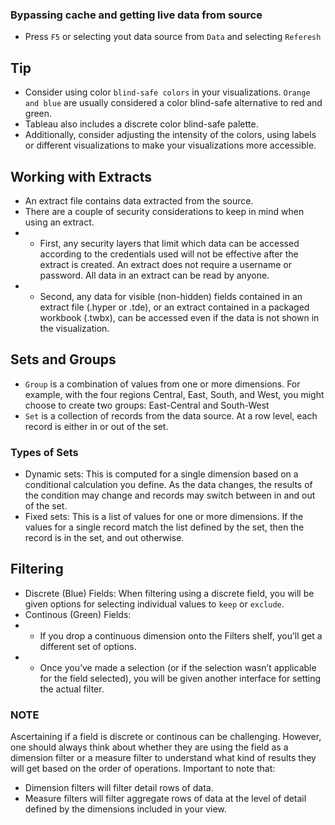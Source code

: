 ### Bypassing cache and getting live data from source
- Press `F5` or selecting yout data source from `Data` and selecting `Referesh`

## Tip
- Consider using color `blind-safe colors` in your visualizations. `Orange and blue` are usually considered a color blind-safe alternative to red and green. 
- Tableau also includes a discrete color blind-safe palette. 
- Additionally, consider adjusting the intensity of the colors, using labels or different visualizations to make your visualizations more accessible.

## Working with Extracts
- An extract file contains data extracted from the source.
- There are a couple of security considerations to keep in mind when using an extract. 
 - - First, any security layers that limit which data can be accessed according to the credentials used will not be effective after the extract is created. An extract does not require a username or password. All data in an extract can be read by anyone. 
 - - Second, any data for visible (non-hidden) fields contained in an extract file (.hyper or .tde), or an extract contained in a packaged workbook (.twbx), can be accessed even if the data is not shown in the visualization. 

 ## Sets and Groups
 - `Group` is a combination of values from one or more dimensions. For example, with the four regions Central, East, South, and West, you might choose to create two groups: East-Central and South-West
 - `Set` is a collection of records from the data source. At a row level, each record is either in or out of the set.
### Types of Sets
 - Dynamic sets: This is computed for a single dimension based on a conditional calculation you define. As the data changes, the results of the condition may change and records may switch between in and out of the set.
 - Fixed sets: This is a list of values for one or more dimensions. If the values for a single record match the list defined by the set, then the record is in the set, and out otherwise.

 ## Filtering
 - Discrete (Blue) Fields: When filtering using a discrete field, you will be given options for selecting individual values to `keep` or `exclude`.
 - Continous (Green) Fields: 
 - - If you drop a continuous dimension onto the Filters shelf, you’ll get a different set of options.
 - - Once you’ve made a selection (or if the selection wasn’t applicable for the field selected), you will be given another interface for setting the actual filter.
 ### NOTE
 Ascertaining if a field is discrete or continous can be challenging. However, one should always think about whether they are using the field as a dimension filter or a measure filter to understand what kind of results they will get based on the order of operations.
 Important to note that: 
 - Dimension filters will filter detail rows of data.
 - Measure filters will filter aggregate rows of data at the level of detail defined by the dimensions included in your view.

